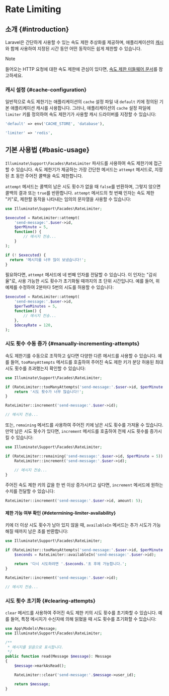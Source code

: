 # Rate Limiting








## 소개 {#introduction}

Laravel은 간단하게 사용할 수 있는 속도 제한 추상화를 제공하며, 애플리케이션의 [캐시](cache)와 함께 사용하여 지정된 시간 동안 어떤 동작이든 쉽게 제한할 수 있습니다.

> [!NOTE]
> 들어오는 HTTP 요청에 대한 속도 제한에 관심이 있다면, [속도 제한 미들웨어 문서](/laravel/12.x/routing#rate-limiting)를 참고하세요.


### 캐시 설정 {#cache-configuration}

일반적으로 속도 제한기는 애플리케이션의 `cache` 설정 파일 내 `default` 키에 정의된 기본 애플리케이션 캐시를 사용합니다. 그러나, 애플리케이션의 `cache` 설정 파일에 `limiter` 키를 정의하여 속도 제한기가 사용할 캐시 드라이버를 지정할 수 있습니다:

```php
'default' => env('CACHE_STORE', 'database'),

'limiter' => 'redis',
```


## 기본 사용법 {#basic-usage}

`Illuminate\Support\Facades\RateLimiter` 파사드를 사용하여 속도 제한기에 접근할 수 있습니다. 속도 제한기가 제공하는 가장 간단한 메서드는 `attempt` 메서드로, 지정된 초 동안 주어진 콜백을 속도 제한합니다.

`attempt` 메서드는 콜백의 남은 시도 횟수가 없을 때 `false`를 반환하며, 그렇지 않으면 콜백의 결과 또는 `true`를 반환합니다. `attempt` 메서드의 첫 번째 인자는 속도 제한 "키"로, 제한할 동작을 나타내는 임의의 문자열을 사용할 수 있습니다:

```php
use Illuminate\Support\Facades\RateLimiter;

$executed = RateLimiter::attempt(
    'send-message:'.$user->id,
    $perMinute = 5,
    function() {
        // 메시지 전송...
    }
);

if (! $executed) {
  return '메시지를 너무 많이 보냈습니다!';
}
```

필요하다면, `attempt` 메서드에 네 번째 인자를 전달할 수 있습니다. 이 인자는 "감쇠율"로, 사용 가능한 시도 횟수가 초기화될 때까지의 초 단위 시간입니다. 예를 들어, 위 예제를 수정하여 2분마다 5번의 시도를 허용할 수 있습니다:

```php
$executed = RateLimiter::attempt(
    'send-message:'.$user->id,
    $perTwoMinutes = 5,
    function() {
        // 메시지 전송...
    },
    $decayRate = 120,
);
```


### 시도 횟수 수동 증가 {#manually-incrementing-attempts}

속도 제한기를 수동으로 조작하고 싶다면 다양한 다른 메서드를 사용할 수 있습니다. 예를 들어, `tooManyAttempts` 메서드를 호출하여 주어진 속도 제한 키가 분당 허용된 최대 시도 횟수를 초과했는지 확인할 수 있습니다:

```php
use Illuminate\Support\Facades\RateLimiter;

if (RateLimiter::tooManyAttempts('send-message:'.$user->id, $perMinute = 5)) {
    return '시도 횟수가 너무 많습니다!';
}

RateLimiter::increment('send-message:'.$user->id);

// 메시지 전송...
```

또는, `remaining` 메서드를 사용하여 주어진 키에 남은 시도 횟수를 가져올 수 있습니다. 만약 남은 시도 횟수가 있다면, `increment` 메서드를 호출하여 전체 시도 횟수를 증가시킬 수 있습니다:

```php
use Illuminate\Support\Facades\RateLimiter;

if (RateLimiter::remaining('send-message:'.$user->id, $perMinute = 5)) {
    RateLimiter::increment('send-message:'.$user->id);

    // 메시지 전송...
}
```

주어진 속도 제한 키의 값을 한 번 이상 증가시키고 싶다면, `increment` 메서드에 원하는 수치를 전달할 수 있습니다:

```php
RateLimiter::increment('send-message:'.$user->id, amount: 5);
```


#### 제한 가능 여부 확인 {#determining-limiter-availability}

키에 더 이상 시도 횟수가 남아 있지 않을 때, `availableIn` 메서드는 추가 시도가 가능해질 때까지 남은 초를 반환합니다:

```php
use Illuminate\Support\Facades\RateLimiter;

if (RateLimiter::tooManyAttempts('send-message:'.$user->id, $perMinute = 5)) {
    $seconds = RateLimiter::availableIn('send-message:'.$user->id);

    return '다시 시도하려면 '.$seconds.'초 후에 가능합니다.';
}

RateLimiter::increment('send-message:'.$user->id);

// 메시지 전송...
```


### 시도 횟수 초기화 {#clearing-attempts}

`clear` 메서드를 사용하여 주어진 속도 제한 키의 시도 횟수를 초기화할 수 있습니다. 예를 들어, 특정 메시지가 수신자에 의해 읽혔을 때 시도 횟수를 초기화할 수 있습니다:

```php
use App\Models\Message;
use Illuminate\Support\Facades\RateLimiter;

/**
 * 메시지를 읽음으로 표시합니다.
 */
public function read(Message $message): Message
{
    $message->markAsRead();

    RateLimiter::clear('send-message:'.$message->user_id);

    return $message;
}
```
